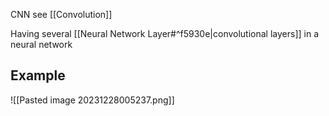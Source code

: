 CNN
see [[Convolution]]

Having several [[Neural Network Layer#^f5930e|convolutional layers]] in a neural network

## Example
![[Pasted image 20231228005237.png]]